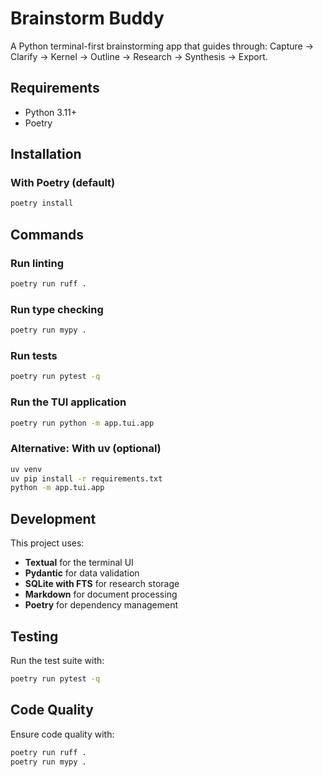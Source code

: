 # Brainstorm Buddy

A Python terminal-first brainstorming app that guides through: Capture → Clarify → Kernel → Outline → Research → Synthesis → Export.

## Requirements

- Python 3.11+
- Poetry

## Installation

### With Poetry (default)

```bash
poetry install
```

## Commands

### Run linting

```bash
poetry run ruff .
```

### Run type checking

```bash
poetry run mypy .
```

### Run tests

```bash
poetry run pytest -q
```

### Run the TUI application

```bash
poetry run python -m app.tui.app
```

### Alternative: With uv (optional)

```bash
uv venv
uv pip install -r requirements.txt
python -m app.tui.app
```

## Development

This project uses:
- **Textual** for the terminal UI
- **Pydantic** for data validation
- **SQLite with FTS** for research storage
- **Markdown** for document processing
- **Poetry** for dependency management

## Testing

Run the test suite with:

```bash
poetry run pytest -q
```

## Code Quality

Ensure code quality with:

```bash
poetry run ruff .
poetry run mypy .
```